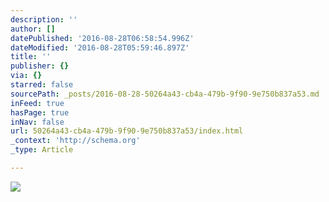 ```yaml
---
description: ''
author: []
datePublished: '2016-08-28T06:58:54.996Z'
dateModified: '2016-08-28T05:59:46.897Z'
title: ''
publisher: {}
via: {}
starred: false
sourcePath: _posts/2016-08-28-50264a43-cb4a-479b-9f90-9e750b837a53.md
inFeed: true
hasPage: true
inNav: false
url: 50264a43-cb4a-479b-9f90-9e750b837a53/index.html
_context: 'http://schema.org'
_type: Article

---
```

![](https://the-grid-user-content.s3-us-west-2.amazonaws.com/81c0e53d-43b5-48f3-b15e-da9b59f46c16.jpg)